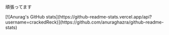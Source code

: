 <p>頑張ってます</p>
[![Anurag's GitHub stats](https://github-readme-stats.vercel.app/api?username=crackedReck)](https://github.com/anuraghazra/github-readme-stats)
